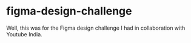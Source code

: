 # figma-design-challenge
Well, this was for the Figma design challenge I had in collaboration with Youtube India.
